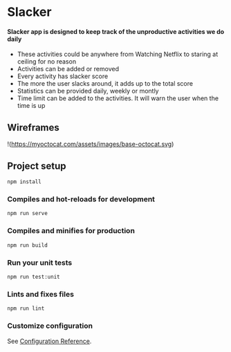 # Slacker 
#### Slacker app is designed to keep track of the unproductive activities we do daily

* These activities could be anywhere from Watching Netflix to staring at ceiling for no reason
* Activities can be added or removed
* Every activity has slacker score
* The more the user slacks around, it adds up to the total score
* Statistics can be provided daily, weekly or montly
* Time limit can be added to the activities. It will warn the user when the time is up

## Wireframes
!(https://myoctocat.com/assets/images/base-octocat.svg)


## Project setup
```
npm install
```

### Compiles and hot-reloads for development
```
npm run serve
```

### Compiles and minifies for production
```
npm run build
```

### Run your unit tests
```
npm run test:unit
```

### Lints and fixes files
```
npm run lint
```

### Customize configuration
See [Configuration Reference](https://cli.vuejs.org/config/).
